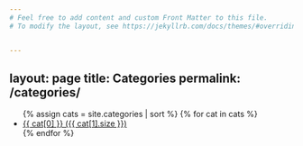 ```yaml
---
# Feel free to add content and custom Front Matter to this file.
# To modify the layout, see https://jekyllrb.com/docs/themes/#overriding-theme-defaults


---
```

layout: page
title: Categories
permalink: /categories/
---

<ul>
  {% assign cats = site.categories | sort %}
  {% for cat in cats %}
    <li>
      <a href="{{ site.baseurl }}/categories/{{ cat[0] }}/">
        {{ cat[0] }} ({{ cat[1].size }})
      </a>
    </li>
  {% endfor %}
</ul>

